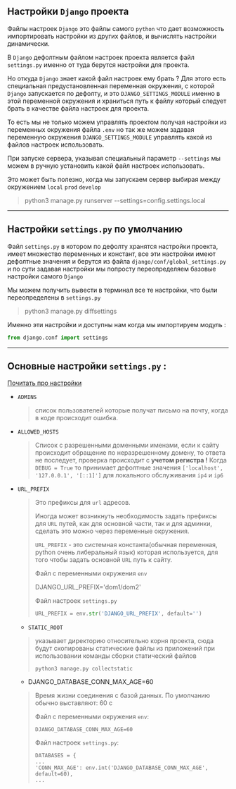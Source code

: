 Настройки `Django` проекта
---

Файлы настроек `Django` это файлы самого `python` что дает возможность 
импортировать настройки из других файлов, и вычислять настройки динамически.

В `Django` дефолтным файлом настроек проекта является файл `settings.py`
именно от туда берутся настройки для проекта.

Но откуда `Django` знает какой файл настроек ему брать ? Для этого есть
специальная предустановленная переменная окружения, с которой `Django`
запускается по дефолту, и это `DJANGO_SETTINGS_MODULE` именно в этой 
переменной окружения и храниться путь к файлу который следует брать в
качестве файла настроек для проекта. 

То есть мы не только можем управлять проектом получая настройки из
переменных окружения файла `.env` но так же можем задавая переменную
окружения `DJANGO_SETTINGS_MODULE` управлять какой из файлов настроек
использовать.

При запуске сервера, указывая специальный параметр `--settings` мы 
можем в ручную установить какой файл настроек использовать.

Это может быть полезно, когда мы запускаем сервер выбирая между
окружением `local` `prod` `develop`

>python3 manage.py runserver --settings=config.settings.local

---
Настройки `settings.py` по умолчанию
---

Файл `settings.py` в котором по дефолту хранятся настройки проекта,
имеет множество переменных и констант, все эти настройки имеют дефолтные 
значения и берутся из файла `django/conf/global_settings.py` и по сути 
задавая настройки мы попросту переопределяем базовые настройки самого `Django`

Мы можем получить вывести в терминал все те настройки, что были 
переопределены в `settings.py`
>python3 manage.py diffsettings

Именно эти настройки и доступны нам когда мы импортируем модуль :
```python
from django.conf import settings
```

---
Основные настройки `settings.py` :
---

[ Почитать про настройки ](https://djangodoc.ru/3.1/ref/settings/)


- `ADMINS` 
  > список пользователей которые получат письмо на почту, когда
  > в коде происходит ошибка.



- `ALLOWED_HOSTS `
  > Cписок с разрешенными доменными именами, если к сайту
  > происходит обращение по неразрешенному домену, то ответа не последует, 
  > проверка происходит с **учетом регистра !** Когда `DEBUG = True` то принимает
  > дефолтные значения `['localhost', '127.0.0.1', '[::1]']` для локального 
  > обслуживания `ip4` и `ip6`


- `URL_PREFIX` 
  > Это префиксы для `url` адресов. 
  > 
  > Иногда может возникнуть необходимость задать префиксы для `URL` путей, как
  > для основной части, так и для админки, сделать это можно через переменные 
  > окружения. 
  > 
  > `URL_PREFIX` - это системная константа(обычная переменная, python очень 
  > либеральный язык) которая используется, для того чтобы задать
  > основной `URL` путь к сайту.
  >
  > Файл с переменными окружения `env` 
  > 
  >DJANGO_URL_PREFIX='dom1/dom2'
  >
  > Файл настроек `settings.py`
  >```python
  >URL_PREFIX = env.str('DJANGO_URL_PREFIX', default='')
  >```

  - `STATIC_ROOT`
  > указывает директорию относительно корня проекта, сюда будут
  > скопированы статические файлы из приложений при использовании команды сборки 
  > статический файлов
  > 
  >`python3 manage.py collectstatic`

  - DJANGO_DATABASE_CONN_MAX_AGE=60
  > Время жизни соединения с базой данных. По умолчанию обычно выставляют: 60 с
  > 
  > Файл с переменными окружения `env`:
  > 
  >`DJANGO_DATABASE_CONN_MAX_AGE=60`
  > 
  > Файл настроек `settings.py`:
  > ```
  > DATABASES = {
  > ...
  > 'CONN_MAX_AGE': env.int('DJANGO_DATABASE_CONN_MAX_AGE', default=60),
  > ...
  > ```


